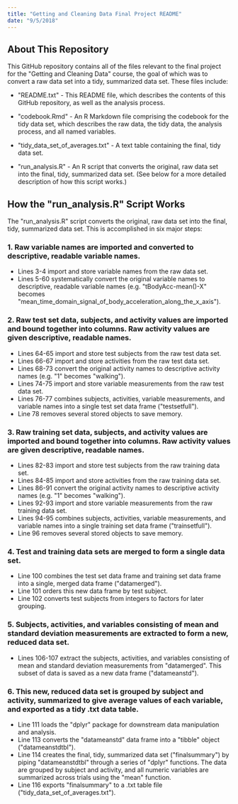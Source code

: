```yaml
---
title: "Getting and Cleaning Data Final Project README"
date: "9/5/2018"
---
```


## About This Repository

This GitHub repository contains all of the files relevant to the final project for the "Getting and Cleaning Data" course, the goal of which was to convert a raw data set into a tidy, summarized data set.  These files include:

* "README.txt" - This README file, which describes the contents of this GitHub repository, as well as the analysis process.

* "codebook.Rmd" - An R Markdown file comprising the codebook for the tidy data set, which describes the raw data, the tidy data, the analysis process, and all named variables.

* "tidy_data_set_of_averages.txt" - A text table containing the final, tidy data set.

* "run_analysis.R" - An R script that converts the original, raw data set into the final, tidy, summarized data set.  (See below for a more detailed description of how this script works.)

## How the "run_analysis.R" Script Works

The "run_analysis.R" script converts the original, raw data set into the final, tidy, summarized data set.  This is accomplished in six major steps:

### 1.  Raw variable names are imported and converted to descriptive, readable variable names.

* Lines 3-4 import and store variable names from the raw data set.
* Lines 5-60 systematically convert the original variable names to descriptive, readable variable names (e.g. "tBodyAcc-mean()-X" becomes "mean_time_domain_signal_of_body_acceleration_along_the_x_axis").

### 2.  Raw test set data, subjects, and activity values are imported and bound together into columns.  Raw activity values are given descriptive, readable names.

* Lines 64-65 import and store test subjects from the raw test data set.
* Lines 66-67 import and store activities from the raw test data set.
* Lines 68-73 convert the original activity names to descriptive activity names (e.g. "1" becomes "walking").
* Lines 74-75 import and store variable measurements from the raw test data set.
* Lines 76-77 combines subjects, activities, variable measurements, and variable names into a single test set data frame ("testsetfull").
* Line 78 removes several stored objects to save memory.

### 3.  Raw training set data, subjects, and activity values are imported and bound together into columns.  Raw activity values are given descriptive, readable names.

* Lines 82-83 import and store test subjects from the raw training data set.
* Lines 84-85 import and store activities from the raw training data set.
* Lines 86-91 convert the original activity names to descriptive activity names (e.g. "1" becomes "walking").
* Lines 92-93 import and store variable measurements from the raw training data set.
* Lines 94-95 combines subjects, activities, variable measurements, and variable names into a single training set data frame ("trainsetfull").
* Line 96 removes several stored objects to save memory.

### 4.  Test and training data sets are merged to form a single data set.

* Line 100 combines the test set data frame and training set data frame into a single, merged data frame ("datamerged").
* Line 101 orders this new data frame by test subject.
* Line 102 converts test subjects from integers to factors for later grouping.

### 5.  Subjects, activities, and variables consisting of mean and standard deviation measurements are extracted to form a new, reduced data set.

* Lines 106-107 extract the subjects, activities, and variables consisting of mean and standard deviation measurements from "datamerged".  This subset of data is saved as a new data frame ("datameanstd").

### 6.  This new, reduced data set is grouped by subject and activity, summarized to give average values of each variable, and exported as a tidy .txt data table.

* Line 111 loads the "dplyr" package for downstream data manipulation and analysis.
* Line 113 converts the "datameanstd" data frame into a "tibble" object ("datameanstdtbl").
* Line 114 creates the final, tidy, summarized data set ("finalsummary") by piping "datameanstdtbl" through a series of "dplyr" functions.  The data are grouped by subject and activity, and all numeric variables are summarized across trials using the "mean" function.
* Line 116 exports "finalsummary" to a .txt table file ("tidy_data_set_of_averages.txt").
